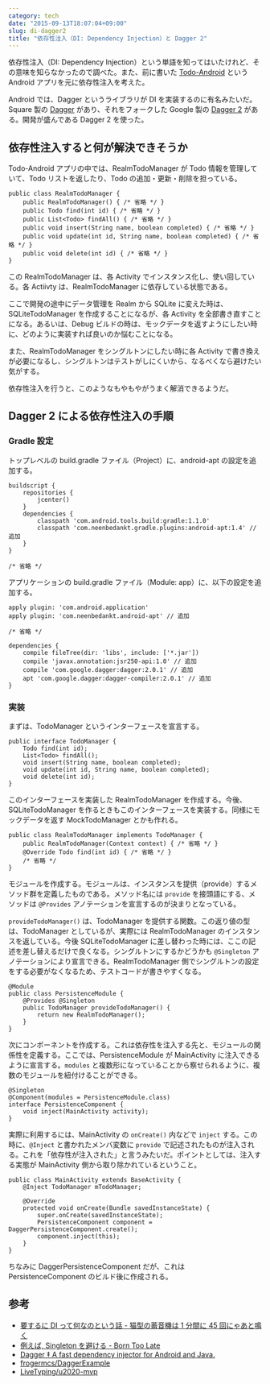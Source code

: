 ```yaml
---
category: tech
date: "2015-09-13T18:07:04+09:00"
slug: di-dagger2
title: "依存性注入（DI: Dependency Injection）と Dagger 2"
---
```


依存性注入（DI: Dependency Injection）という単語を知ってはいたけれど、その意味を知らなかったので調べた。また、前に書いた [Todo-Android](https://github.com/rakuishi/Todo-Android) という Android アプリを元に依存性注入を考えた。

Android では、Dagger というライブラリが DI を実装するのに有名みたいだ。Square 製の [Dagger](https://github.com/square/dagger) があり、それをフォークした Google 製の [Dagger 2](https://github.com/google/dagger) がある。開発が盛んである Dagger 2 を使った。

## 依存性注入すると何が解決できそうか

Todo-Android アプリの中では、RealmTodoManager が Todo 情報を管理していて、Todo リストを返したり、Todo の追加・更新・削除を担っている。

    public class RealmTodoManager {
        public RealmTodoManager() { /* 省略 */ }
        public Todo find(int id) { /* 省略 */ }
        public List<Todo> findAll() { /* 省略 */ }
        public void insert(String name, boolean completed) { /* 省略 */ }
        public void update(int id, String name, boolean completed) { /* 省略 */ }
        public void delete(int id) { /* 省略 */ }
    }

この RealmTodoManager は、各 Activity でインスタンス化し、使い回している。各 Actiivty は、RealmTodoManager に依存している状態である。

ここで開発の途中にデータ管理を Realm から SQLite に変えた時は、SQLiteTodoManager を作成することになるが、各 Activity を全部書き直すことになる。あるいは、Debug ビルドの時は、モックデータを返すようにしたい時に、どのように実装すれば良いのか悩むことになる。

また、RealmTodoManager をシングルトンにしたい時に各 Activity で書き換えが必要になるし、シングルトンはテストがしにくいから、なるべくなら避けたい気がする。

依存性注入を行うと、このようなもやもやがうまく解消できるようだ。

## Dagger 2 による依存性注入の手順

### Gradle 設定

トップレベルの build.gradle ファイル（Project）に、android-apt の設定を追加する。

    buildscript {
        repositories {
            jcenter()
        }
        dependencies {
            classpath 'com.android.tools.build:gradle:1.1.0'
            classpath 'com.neenbedankt.gradle.plugins:android-apt:1.4' // 追加
        }
    }

    /* 省略 */

アプリケーションの build.gradle ファイル（Module: app）に、以下の設定を追加する。

    apply plugin: 'com.android.application'
    apply plugin: 'com.neenbedankt.android-apt' // 追加

    /* 省略 */

    dependencies {
        compile fileTree(dir: 'libs', include: ['*.jar'])
        compile 'javax.annotation:jsr250-api:1.0' // 追加
        compile 'com.google.dagger:dagger:2.0.1' // 追加
        apt 'com.google.dagger:dagger-compiler:2.0.1' // 追加
    }

### 実装

まずは、TodoManager というインターフェースを宣言する。

    public interface TodoManager {
        Todo find(int id);
        List<Todo> findAll();
        void insert(String name, boolean completed);
        void update(int id, String name, boolean completed);
        void delete(int id);
    }

このインターフェースを実装した RealmTodoManager を作成する。今後、SQLiteTodoManager を作るときもこのインターフェースを実装する。同様にモックデータを返す MockTodoManager とかも作れる。

    public class RealmTodoManager implements TodoManager {
        public RealmTodoManager(Context context) { /* 省略 */ }
        @Override Todo find(int id) { /* 省略 */ }
        /* 省略 */
    }

モジュールを作成する。モジュールは、インスタンスを提供（provide）するメソッド群を定義したものである。メソッド名には `provide` を接頭語にする、メソッドは `@Provides` アノテーションを宣言するのが決まりとなっている。

`provideTodoManager()` は、TodoManager を提供する関数。この返り値の型は、TodoManager としているが、実際には RealmTodoManager のインスタンスを返している。今後 SQLiteTodoManager に差し替わった時には、ここの記述を差し替えるだけで良くなる。シングルトンにするかどうかも `@Singleton` アノテーションにより宣言できる。RealmTodoManager 側でシングルトンの設定をする必要がなくなるため、テストコードが書きやすくなる。

    @Module
    public class PersistenceModule {
        @Provides @Singleton
        public TodoManager provideTodoManager() {
            return new RealmTodoManager();
        }
    }

次にコンポーネントを作成する。これは依存性を注入する先と、モジュールの関係性を定義する。ここでは、PersistenceModule が MainActivity に注入できるように宣言する。`modules` と複数形になっていることから察せられるように、複数のモジュールを紐付けることができる。

    @Singleton
    @Component(modules = PersistenceModule.class)
    interface PersistenceComponent {
        void inject(MainActivity activity);
    }

実際に利用するには、MainActivity の `onCreate()` 内などで `inject` する。この時に、`@Inject` と書かれたメンバ変数に `provide` で記述されたものが注入される。これを「依存性が注入された」と言うみたいだ。ポイントとしては、注入する実態が MainActivity 側から取り除かれているということ。

    public class MainActivity extends BaseActivity {
        @Inject TodoManager mTodoManager;

        @Override
        protected void onCreate(Bundle savedInstanceState) {
            super.onCreate(savedInstanceState);
            PersistenceComponent component = DaggerPersistenceComponent.create();
            component.inject(this);
        }
    }

ちなみに DaggerPersistenceComponent だが、これは PersistenceComponent のビルド後に作成される。

## 参考

- [要するに DI って何なのという話 - 猫型の蓄音機は 1 分間に 45 回にゃあと鳴く](http://nekogata.hatenablog.com/entry/2014/02/13/073043)
- [例えば, Singleton を避ける - Born Too Late](http://blog.yuyat.jp/archives/1500)
- [Dagger ‡ A fast dependency injector for Android and Java.](http://google.github.io/dagger/)
- [frogermcs/DaggerExample](https://github.com/frogermcs/DaggerExample)
- [LiveTyping/u2020-mvp](https://github.com/LiveTyping/u2020-mvp)
